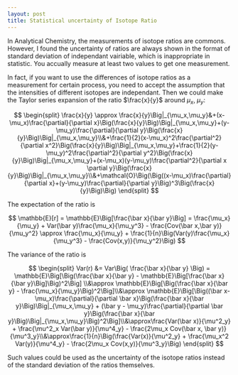 ```yaml
---
layout: post
title: Statistical uncertainty of Isotope Ratio
---
```


In Analytical Chemistry, the measurements of isotope ratios are commons. However, I found the uncertainty of ratios are always shown in the format of standard deviation of independant vairiable, which is inappropriate in statistic. You accually measure at least two values to get one measurement.

In fact, if you want to use the differences of isotope ratios as a measurement for certain process, you need to accept the assumption that the intensities of different isotopes are independant. Then we could make the Taylor series expansion of the ratio $\frac{x}{y}$ around $\mu_x$, $\mu_y$:

$$
\begin{split} 
\frac{x}{y} \approx \frac{x}{y}\Big|_{\mu_x,\mu_y}&+(x-\mu_x)\frac{\partial}{\partial x}\Big(\frac{x}{y}\Big)\Big|_{\mu_x,\mu_y}+(y-\mu_y)\frac{\partial}{\partial y}\Big(\frac{x}{y}\Big)\Big|_{\mu_x,\mu_y}\\&+\frac{1}{2}(x-\mu_x)^2\frac{\partial^2}{\partial x^2}\Big(\frac{x}{y}\Big)\Big|_{\mu_x,\mu_y}+\frac{1}{2}(y-\mu_y)^2\frac{\partial^2}{\partial y^2}\Big(\frac{x}{y}\Big)\Big|_{\mu_x,\mu_y}+(x-\mu_x)(y-\mu_y)\frac{\partial^2}{\partial x \partial y}\Big(\frac{x}{y}\Big)\Big|_{\mu_x,\mu_y}\\&+\mathcal{O}\Big(\Big((x-\mu_x)\frac{\partial}{\partial x}+(y-\mu_y)\frac{\partial}{\partial y}\Big)^3\Big(\frac{x}{y}\Big)\Big)
\end{split}
$$

The expectation of the ratio is 

$$
\mathbb{E}[r] = \mathbb{E}\Big[\frac{\bar x}{\bar y}\Big] = \frac{\mu_x}{\mu_y} + Var(\bar y)\frac{\mu_x}{\mu_y^3} - \frac{Cov(\bar x,\bar y)}{\mu_y^2} \approx \frac{\mu_x}{\mu_y} + \frac{1}{n}\Big(Var(y)\frac{\mu_x}{\mu_y^3} - \frac{Cov(x,y)}{\mu_y^2}\Big)
$$

The variance of the ratio is

$$
\begin{split}
Var(r) &= Var\Big( \frac{\bar x}{\bar y} \Big) = \mathbb{E}\Big[\Big(\frac{\bar x}{\bar y} - \mathbb{E}\Big[\frac{\bar x}{\bar y}\Big]\Big)^2\Big] \\&\approx \mathbb{E}\Big[\Big(\frac{\bar x}{\bar y} - \frac{\mu_x}{\mu_y}\Big)^2\Big]\\&\approx \mathbb{E}\Big[\Big((\bar x-\mu_x)\frac{\partial}{\partial \bar x}\Big(\frac{\bar x}{\bar y}\Big)\Big|_{\mu_x,\mu_y} + (\bar y - \mu_y)\frac{\partial}{\partial \bar y}\Big(\frac{\bar x}{\bar y}\Big)\Big|_{\mu_x,\mu_y}\Big)^2\Big]\\&\approx\frac{Var(\bar x)}{\mu^2_y} + \frac{\mu^2_x Var(\bar y)}{\mu^4_y} - \frac{2\mu_x Cov(\bar x, \bar y)}{\mu^3_y}\\&\approx\frac{1}{n}\Big(\frac{Var(x)}{\mu^2_y} + \frac{\mu_x^2 Var(y)}{\mu^4_y} - \frac{2\mu_x Cov(x,y)}{\mu^3_y}\Big)
\end{split}
$$

Such values could be used as the uncertainty of the isotope ratios instead of the standard deviation of the ratios themselves.
